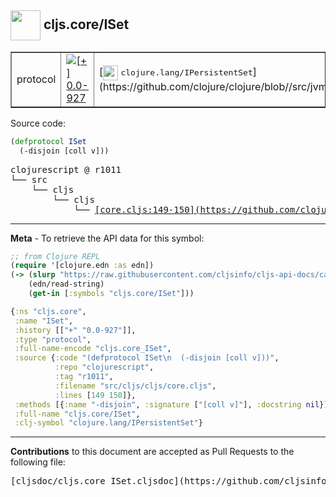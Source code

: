 ## <img width="48px" valign="middle" src="http://i.imgur.com/Hi20huC.png"> cljs.core/ISet

 <table border="1">
<tr>

<td>protocol</td>
<td><a href="https://github.com/cljsinfo/cljs-api-docs/tree/0.0-927"><img valign="middle" alt="[+] 0.0-927" src="https://img.shields.io/badge/+-0.0--927-lightgrey.svg"></a> </td>
<td>
[<img height="24px" valign="middle" src="http://i.imgur.com/1GjPKvB.png"> <samp>clojure.lang/IPersistentSet</samp>](https://github.com/clojure/clojure/blob//src/jvm/clojure/lang/IPersistentSet.java)
</td>
</tr>
</table>






Source code:

```clj
(defprotocol ISet
  (-disjoin [coll v]))
```

 <pre>
clojurescript @ r1011
└── src
    └── cljs
        └── cljs
            └── <ins>[core.cljs:149-150](https://github.com/clojure/clojurescript/blob/r1011/src/cljs/cljs/core.cljs#L149-L150)</ins>
</pre>


---

__Meta__ - To retrieve the API data for this symbol:

```clj
;; from Clojure REPL
(require '[clojure.edn :as edn])
(-> (slurp "https://raw.githubusercontent.com/cljsinfo/cljs-api-docs/catalog/cljs-api.edn")
    (edn/read-string)
    (get-in [:symbols "cljs.core/ISet"]))
```

```clj
{:ns "cljs.core",
 :name "ISet",
 :history [["+" "0.0-927"]],
 :type "protocol",
 :full-name-encode "cljs.core_ISet",
 :source {:code "(defprotocol ISet\n  (-disjoin [coll v]))",
          :repo "clojurescript",
          :tag "r1011",
          :filename "src/cljs/cljs/core.cljs",
          :lines [149 150]},
 :methods [{:name "-disjoin", :signature ["[coll v]"], :docstring nil}],
 :full-name "cljs.core/ISet",
 :clj-symbol "clojure.lang/IPersistentSet"}

```

---

__Contributions__ to this document are accepted as Pull Requests to the following file:

 <pre>
[cljsdoc/cljs.core_ISet.cljsdoc](https://github.com/cljsinfo/cljs-api-docs/blob/master/cljsdoc/cljs.core_ISet.cljsdoc)
</pre>

